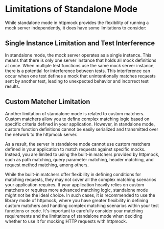# Limitations of Standalone Mode

While standalone mode in httpmock provides the flexibility of running a mock server independently, 
it does have some limitations to consider:

## Single Instance Limitation and Test Interference
In standalone mode, the mock server operates as a single instance. This means that there is only one server instance 
that holds all mock definitions at once.
When multiple test functions use the same mock server instance, there is a potential for 
interference between tests. This interference can occur when one test defines a mock that 
unintentionally matches requests sent by another test, leading to unexpected behavior and incorrect test results.

## Custom Matcher Limitation
Another limitation of standalone mode is related to custom matchers. 
Custom matchers allow you to define complex matching logic based on specific criteria defined in your application. 
However, in standalone mode, custom function definitions cannot be easily serialized and transmitted over the network 
to the httpmock server.

As a result, the server in standalone mode cannot use custom matchers defined in your application to match 
requests against specific mocks. Instead, you are limited to using the built-in matchers provided by httpmock, 
such as path matching, query parameter matching, header matching, and request method matching, among others.

While the built-in matchers offer flexibility in defining conditions for matching requests, they may not 
cover all the complex matching scenarios your application requires. If your application heavily relies on 
custom matchers or requires more advanced matching logic, standalone mode might not be the ideal choice.
In such cases, it is recommended to use the library mode of httpmock, where you have greater flexibility 
in defining custom matchers and handling complex matching scenarios within your test functions or code.
It's important to carefully consider your matching requirements and the limitations of standalone mode 
when deciding whether to use it for mocking HTTP requests with httpmock.